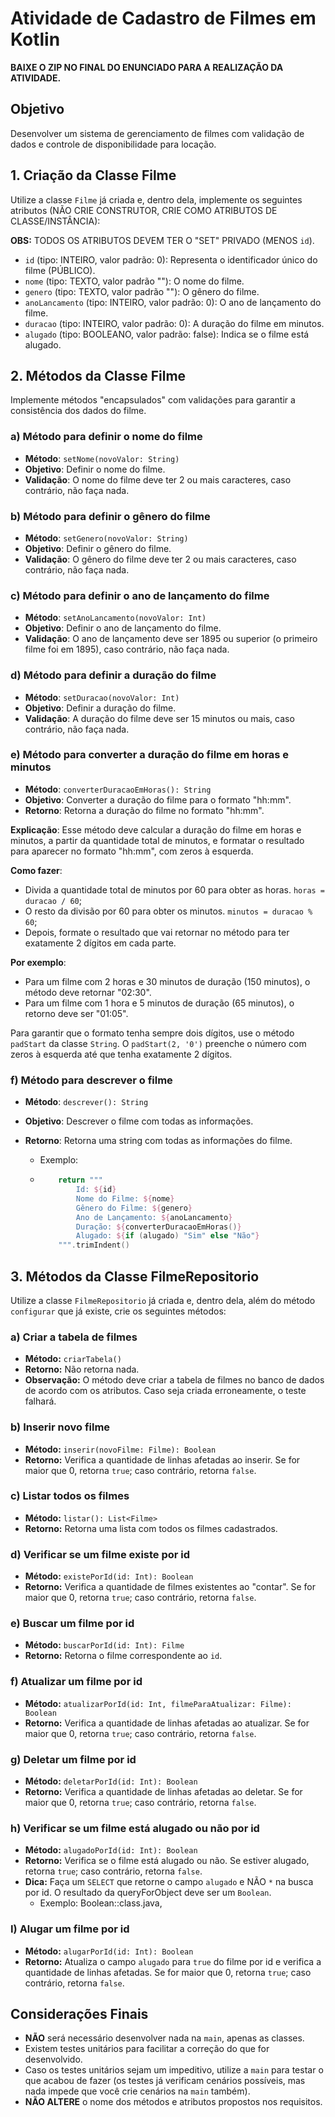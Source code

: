 # Atividade de Cadastro de Filmes em Kotlin

**BAIXE O ZIP NO FINAL DO ENUNCIADO PARA A REALIZAÇÃO DA ATIVIDADE.**

## Objetivo

Desenvolver um sistema de gerenciamento de filmes com validação de dados e controle de disponibilidade para locação.

## 1. Criação da Classe Filme

Utilize a classe `Filme` já criada e, dentro dela, implemente os seguintes atributos (NÃO CRIE CONSTRUTOR, CRIE COMO ATRIBUTOS DE CLASSE/INSTÂNCIA):

**OBS:** TODOS OS ATRIBUTOS DEVEM TER O "SET" PRIVADO (MENOS `id`).

- `id` (tipo: INTEIRO, valor padrão: 0): Representa o identificador único do filme (PÚBLICO).
- `nome` (tipo: TEXTO, valor padrão ""): O nome do filme.
- `genero` (tipo: TEXTO, valor padrão ""): O gênero do filme.
- `anoLancamento` (tipo: INTEIRO, valor padrão: 0): O ano de lançamento do filme.
- `duracao` (tipo: INTEIRO, valor padrão: 0): A duração do filme em minutos.
- `alugado` (tipo: BOOLEANO, valor padrão: false): Indica se o filme está alugado.

## 2. Métodos da Classe Filme

Implemente métodos "encapsulados" com validações para garantir a consistência dos dados do filme.

### a) Método para definir o nome do filme

- **Método**: `setNome(novoValor: String)`
- **Objetivo**: Definir o nome do filme.
- **Validação**: O nome do filme deve ter 2 ou mais caracteres, caso contrário, não faça nada.

### b) Método para definir o gênero do filme

- **Método**: `setGenero(novoValor: String)`
- **Objetivo**: Definir o gênero do filme.
- **Validação**: O gênero do filme deve ter 2 ou mais caracteres, caso contrário, não faça nada.

### c) Método para definir o ano de lançamento do filme

- **Método**: `setAnoLancamento(novoValor: Int)`
- **Objetivo**: Definir o ano de lançamento do filme.
- **Validação**: O ano de lançamento deve ser 1895 ou superior (o primeiro filme foi em 1895), caso contrário, não faça nada.

### d) Método para definir a duração do filme

- **Método**: `setDuracao(novoValor: Int)`
- **Objetivo**: Definir a duração do filme.
- **Validação**: A duração do filme deve ser 15 minutos ou mais, caso contrário, não faça nada.

### e) Método para converter a duração do filme em horas e minutos

- **Método**: `converterDuracaoEmHoras(): String`
- **Objetivo**: Converter a duração do filme para o formato "hh:mm".
- **Retorno**: Retorna a duração do filme no formato "hh:mm".

**Explicação**: Esse método deve calcular a duração do filme em horas e minutos, a partir da quantidade total de minutos, e formatar o resultado para aparecer no formato "hh:mm", com zeros à esquerda.

**Como fazer**:
- Divida a quantidade total de minutos por 60 para obter as horas. `horas = duracao / 60`;
- O resto da divisão por 60 para obter os minutos. `minutos = duracao % 60`;
- Depois, formate o resultado que vai retornar no método para ter exatamente 2 dígitos em cada parte.

**Por exemplo**:

- Para um filme com 2 horas e 30 minutos de duração (150 minutos), o método deve retornar "02:30".
- Para um filme com 1 hora e 5 minutos de duração (65 minutos), o retorno deve ser "01:05".

Para garantir que o formato tenha sempre dois dígitos, use o método `padStart` da classe `String`. O `padStart(2, '0')` preenche o número com zeros à esquerda até que tenha exatamente 2 dígitos.


### f) Método para descrever o filme

- **Método**: `descrever(): String`

- **Objetivo**: Descrever o filme com todas as informações.
- **Retorno**: Retorna uma string com todas as informações do filme.
  - Exemplo:
  - ```kotlin
        return """
            Id: ${id}
            Nome do Filme: ${nome}
            Gênero do Filme: ${genero}
            Ano de Lançamento: ${anoLancamento}
            Duração: ${converterDuracaoEmHoras()}
            Alugado: ${if (alugado) "Sim" else "Não"}
        """.trimIndent()
    ```

## 3. Métodos da Classe FilmeRepositorio

Utilize a classe `FilmeRepositorio` já criada e, dentro dela, além do método `configurar` que já existe, crie os seguintes métodos:

### a) Criar a tabela de filmes

- **Método:** `criarTabela()`
- **Retorno:** Não retorna nada.
- **Observação:** O método deve criar a tabela de filmes no banco de dados de acordo com os atributos. Caso seja criada erroneamente, o teste falhará.

### b) Inserir novo filme

- **Método:** `inserir(novoFilme: Filme): Boolean`
- **Retorno:** Verifica a quantidade de linhas afetadas ao inserir. Se for maior que 0, retorna `true`; caso contrário, retorna `false`.

### c) Listar todos os filmes

- **Método:** `listar(): List<Filme>`
- **Retorno:** Retorna uma lista com todos os filmes cadastrados.

### d) Verificar se um filme existe por id

- **Método:** `existePorId(id: Int): Boolean`
- **Retorno:** Verifica a quantidade de filmes existentes ao "contar". Se for maior que 0, retorna `true`; caso contrário, retorna `false`.

### e) Buscar um filme por id

- **Método:** `buscarPorId(id: Int): Filme`
- **Retorno:** Retorna o filme correspondente ao `id`.

### f) Atualizar um filme por id

- **Método:** `atualizarPorId(id: Int, filmeParaAtualizar: Filme): Boolean`
- **Retorno:** Verifica a quantidade de linhas afetadas ao atualizar. Se for maior que 0, retorna `true`; caso contrário, retorna `false`.

### g) Deletar um filme por id

- **Método:** `deletarPorId(id: Int): Boolean`
- **Retorno:** Verifica a quantidade de linhas afetadas ao deletar. Se for maior que 0, retorna `true`; caso contrário, retorna `false`.

### h) Verificar se um filme está alugado ou não por id

- **Método:** `alugadoPorId(id: Int): Boolean`
- **Retorno:** Verifica se o filme está alugado ou não. Se estiver alugado, retorna `true`; caso contrário, retorna `false`.
- **Dica:** Faça um `SELECT` que retorne o campo `alugado` e NÃO `*` na busca por id. O resultado da queryForObject deve ser um `Boolean`.
  - Exemplo: Boolean::class.java,

### I) Alugar um filme por id

- **Método:** `alugarPorId(id: Int): Boolean`
- **Retorno:** Atualiza o campo `alugado` para `true`  do filme por id e verifica a quantidade de linhas afetadas. Se for maior que 0, retorna `true`; caso contrário, retorna `false`.

## Considerações Finais

- **NÃO** será necessário desenvolver nada na `main`, apenas as classes.
- Existem testes unitários para facilitar a correção do que for desenvolvido.
- Caso os testes unitários sejam um impeditivo, utilize a `main` para testar o que acabou de fazer (os testes já verificam cenários possíveis, mas nada impede que você crie cenários na `main` também).
- **NÃO ALTERE** o nome dos métodos e atributos propostos nos requisitos.

